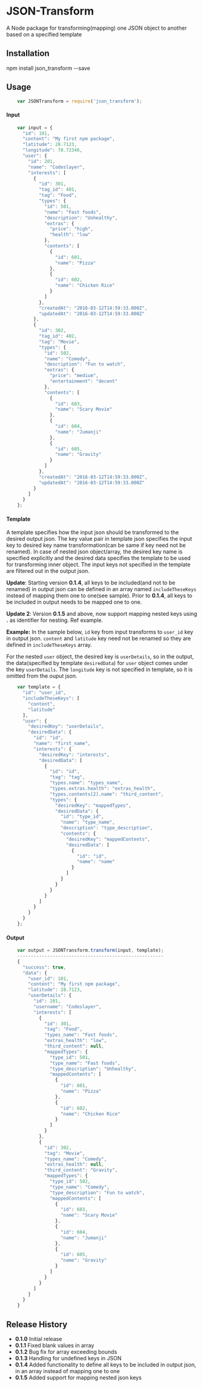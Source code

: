 JSON-Transform
=========

A Node package for transforming(mapping) one JSON object to another based on a specified template

## Installation

  npm install json_transform --save

## Usage
```javascript
    var JSONTransform = require('json_transform');
```
#### Input
```javascript
    var input = {
      "id": 101,
      "content": "My first npm package",
      "latitude": 28.7123,
      "longitude": 78.72346,
      "user": {
        "id": 201,
        "name": "Codeslayer",
        "interests": [
          {
            "id": 301,
            "tag_id": 401,
            "tag": "Food",
            "types": {
              "id": 501,
              "name": "Fast foods",
              "description": "Unhealthy",
              "extras": {
                "price": "high",
                "health": "low"
              },
              "contents": [
                {
                  "id": 601,
                  "name": "Pizza"
                },
                {
                  "id": 602,
                  "name": "Chicken Rice"
                }
              ]
            },
            "createdAt": "2016-03-12T14:59:33.000Z",
            "updatedAt": "2016-03-12T14:59:33.000Z"
          },
          {
            "id": 302,
            "tag_id": 402,
            "tag": "Movie",
            "types": {
              "id": 502,
              "name": "Comedy",
              "description": "Fun to watch",
              "extras": {
                "price": "medium",
                "entertainment": "decent"
              },
              "contents": [
                {
                  "id": 603,
                  "name": "Scary Movie"
                },
                {
                  "id": 604,
                  "name": "Jumanji"
                },
                {
                  "id": 605,
                  "name": "Gravity"
                }
              ]
            },
            "createdAt": "2016-03-12T14:59:33.000Z",
            "updatedAt": "2016-03-12T14:59:33.000Z"
          }
        ]
      }
    };
```

#### Template
A template specifies how the input json should be transformed to the desired output json. The key value pair in template json specifies the input key to desired key name transformation(can be same if key need not be renamed). In case of nested json object/array, the desired key name is specified explicitly and the desired data specifies the template to be used for transforming inner object. The input keys not specified in the template are filtered out in the output json. 

**Update**: Starting version **0.1.4**, all keys to be included(and not to be renamed) in output json can be defined in an array named `includeTheseKeys` instead of mapping them one to one(see sample). Prior to **0.1.4**, all keys to be included in output needs to be mapped one to one. 

**Update 2**: Version **0.1.5** and above, now support mapping nested keys using **.** as identifier for nesting. Ref example. 

**Example:** In the sample below, `id` key from input transforms to `user_id` key in output json. `content` and `latitude` key need not be renamed so they are defined in `includeTheseKeys` array.  

For the nested `user` object, the desired key is `userDetails`, so in the output, the data(specified by template `desiredData`) for `user` object comes under the key `userDetails`. The `longitude` key is not specified in template, so it is omitted from the ouput json.
```javascript
    var template = {
      "id": "user_id",
      "includeTheseKeys": [
        "content",
        "latitude"
      ],
      "user": {
        "desiredKey": "userDetails",
        "desiredData": {
          "id": "id",
          "name": "first_name",
          "interests": {
            "desiredKey": "interests",
            "desiredData": [
              {
                "id": "id",
                "tag": "tag",
                "types.name": "types_name",
                "types.extras.health": "extras_health",
                "types.contents[2].name": "third_content",
                "types": {
                  "desiredKey": "mappedTypes",
                  "desiredData": {
                    "id": "type_id",
                    "name": "type_name",
                    "description": "type_description",
                    "contents": {
                      "desiredKey": "mappedContents",
                      "desiredData": [
                        {
                          "id": "id",
                          "name": "name"
                        }
                      ]
                    }
                  }
                }
              }
            ]
          }
        }
      }
    };
```
#### Output  
```javascript
    var output = JSONTransform.transform(input, template);
    ------------------------------------------------------
    {
      "success": true,
      "data": {
        "user_id": 101,
        "content": "My first npm package",
        "latitude": 28.7123,
        "userDetails": {
          "id": 201,
          "username": "Codeslayer",
          "interests": [
            {
              "id": 301,
              "tag": "Food",
              "types_name": "Fast foods",
              "extras_health": "low",
              "third_content": null,
              "mappedTypes": {
                "type_id": 501,
                "type_name": "Fast foods",
                "type_description": "Unhealthy",
                "mappedContents": [
                  {
                    "id": 601,
                    "name": "Pizza"
                  },
                  {
                    "id": 602,
                    "name": "Chicken Rice"
                  }
                ]
              }
            },
            {
              "id": 302,
              "tag": "Movie",
              "types_name": "Comedy",
              "extras_health": null,
              "third_content": "Gravity",
              "mappedTypes": {
                "type_id": 502,
                "type_name": "Comedy",
                "type_description": "Fun to watch",
                "mappedContents": [
                  {
                    "id": 603,
                    "name": "Scary Movie"
                  },
                  {
                    "id": 604,
                    "name": "Jumanji"
                  },
                  {
                    "id": 605,
                    "name": "Gravity"
                  }
                ]
              }
            }
          ]
        }
      }
    }
```
## Release History

* **0.1.0** Initial release
* **0.1.1** Fixed blank values in array
* **0.1.2** Bug fix for array exceeding bounds
* **0.1.3** Handling for undefined keys in JSON
* **0.1.4** Added functionality to define all keys to be included in output json, in an array instead of mapping one to one
* **0.1.5** Added support for mapping nested json keys
